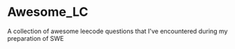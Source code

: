 # Awesome_LC
A collection of awesome leecode questions that I've encountered during my preparation of SWE
